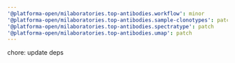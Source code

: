 ```yaml
---
'@platforma-open/milaboratories.top-antibodies.workflow': minor
'@platforma-open/milaboratories.top-antibodies.sample-clonotypes': patch
'@platforma-open/milaboratories.top-antibodies.spectratype': patch
'@platforma-open/milaboratories.top-antibodies.umap': patch
---
```


chore: update deps
